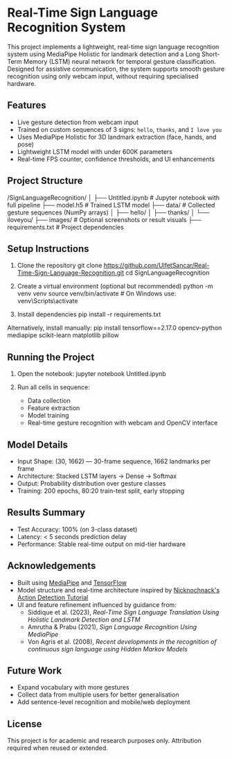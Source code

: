 Real-Time Sign Language Recognition System
==========================================

This project implements a lightweight, real-time sign language recognition system using MediaPipe Holistic for landmark detection 
and a Long Short-Term Memory (LSTM) neural network for temporal gesture classification. Designed for assistive communication, 
the system supports smooth gesture recognition using only webcam input, without requiring specialised hardware.

Features
--------
- Live gesture detection from webcam input
- Trained on custom sequences of 3 signs: `hello`, `thanks`, and `I love you`
- Uses MediaPipe Holistic for 3D landmark extraction (face, hands, and pose)
- Lightweight LSTM model with under 600K parameters
- Real-time FPS counter, confidence thresholds, and UI enhancements

Project Structure
-----------------
/SignLanguageRecognition/
│
├── Untitled.ipynb               # Jupyter notebook with full pipeline
├── model.h5                     # Trained LSTM model
├── data/                        # Collected gesture sequences (NumPy arrays)
│   ├── hello/
│   ├── thanks/
│   └── iloveyou/
├── images/                      # Optional screenshots or result visuals
├── requirements.txt             # Project dependencies

Setup Instructions
------------------
1. Clone the repository
   git clone https://github.com/UlfetSancar/Real-Time-Sign-Language-Recognition.git
   cd SignLanguageRecognition

2. Create a virtual environment (optional but recommended)
   python -m venv venv
   source venv/bin/activate  # On Windows use: venv\Scripts\activate

3. Install dependencies
   pip install -r requirements.txt

Alternatively, install manually:
   pip install tensorflow==2.17.0 opencv-python mediapipe scikit-learn matplotlib pillow

Running the Project
-------------------
1. Open the notebook:
   jupyter notebook Untitled.ipynb

2. Run all cells in sequence:
   - Data collection
   - Feature extraction
   - Model training
   - Real-time gesture recognition with webcam and OpenCV interface

Model Details
-------------
- Input Shape: (30, 1662) — 30-frame sequence, 1662 landmarks per frame
- Architecture: Stacked LSTM layers → Dense → Softmax
- Output: Probability distribution over gesture classes
- Training: 200 epochs, 80:20 train-test split, early stopping

Results Summary
---------------
- Test Accuracy: 100% (on 3-class dataset)
- Latency: < 5 seconds prediction delay
- Performance: Stable real-time output on mid-tier hardware

Acknowledgements
----------------
- Built using [MediaPipe](https://mediapipe.dev/) and [TensorFlow](https://www.tensorflow.org/)
- Model structure and real-time architecture inspired by [Nicknochnack's Action Detection Tutorial](https://github.com/nicknochnack/ActionDetectionforSignLanguage)
- UI and feature refinement influenced by guidance from:
  - Siddique et al. (2023), *Real-Time Sign Language Translation Using Holistic Landmark Detection and LSTM*
  - Amrutha & Prabu (2021), *Sign Language Recognition Using MediaPipe*
  - Von Agris et al. (2008), *Recent developments in the recognition of continuous sign language using Hidden Markov Models*


Future Work
-----------
- Expand vocabulary with more gestures
- Collect data from multiple users for better generalisation
- Add sentence-level recognition and mobile/web deployment

License
-------
This project is for academic and research purposes only. Attribution required when reused or extended.
